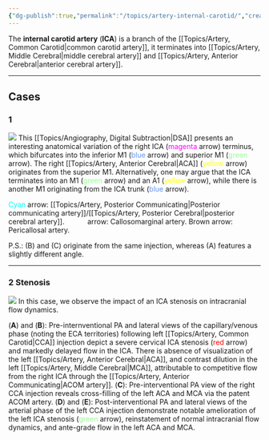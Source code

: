 ```yaml
---
{"dg-publish":true,"permalink":"/topics/artery-internal-carotid/","created":"2023-10-19T13:27:23.960-07:00","updated":"2024-03-07T09:28:10.333-08:00"}
---
```



The **internal carotid artery** (**ICA**) is a branch of the [[Topics/Artery, Common Carotid\|common carotid artery]], it terminates into [[Topics/Artery, Middle Cerebral\|middle cerebral artery]] and [[Topics/Artery, Anterior Cerebral\|anterior cerebral artery]].

---

## Cases 

### 1

![](https://i.imgur.com/KY5eyYy.jpg)
This [[Topics/Angiography, Digital Subtraction\|DSA]] presents an interesting anatomical variation of the right ICA (<span style="color:magenta">magenta</span> arrow) terminus, which bifurcates into the inferior M1 (<span style="color:cornflowerblue">blue</span> arrow) and superior M1 (<span style="color:palegreen">green</span> arrow). The right [[Topics/Artery, Anterior Cerebral\|ACA]] (<span style="color:yellow">yellow</span> arrow) originates from the superior M1. Alternatively, one may argue that the ICA terminates into an M1 (<span style="color:palegreen">green</span> arrow) and an A1 (<span style="color:yellow">yellow</span> arrow), while there is another M1 originating from the ICA trunk (<span style="color:cornflowerblue">blue</span> arrow).

<span style="color:cyan">Cyan</span> arrow: [[Topics/Artery, Posterior Communicating\|Posterior communicating artery]]/[[Topics/Artery, Posterior Cerebral\|posterior cerebral artery]].
<span style="color:white">White</span> arrow: Callosomarginal artery.
<span style="color:brow">Brown</span> arrow: Pericallosal artery.

P.S.: (B) and (C) originate from the same injection, whereas (A) features a slightly different angle.

---

### 2 Stenosis

![](https://i.imgur.com/YiXQnFM.png)
In this case, we observe the impact of an ICA stenosis on intracranial flow dynamics. 

(**A**) and (**B**): Pre-internventional PA and lateral views of the capillary/venous phase (noting the ECA territories) following left [[Topics/Artery, Common Carotid\|CCA]] injection depict a severe cervical ICA stenosis (<span style="color: red">red</span> arrow) and markedly delayed flow in the ICA. There is absence of visualization of the left [[Topics/Artery, Anterior Cerebral\|ACA]], and contrast dilution in the left [[Topics/Artery, Middle Cerebral\|MCA]], attributable to competitive flow from the right ICA through the [[Topics/Artery, Anterior Communicating\|ACOM artery]].
(**C**): Pre-interventional PA view of the right CCA injection reveals cross-filling of the left ACA and MCA via the patent ACOM artery.
(**D**) and (**E**): Post-interventional PA and lateral views of the arterial phase of the left CCA injection demonstrate notable amelioration of the left ICA stenosis (<span style="color: palegreen">green</span> arrow), reinstatement of normal intracranial flow dynamics, and ante-grade flow in the left ACA and MCA.